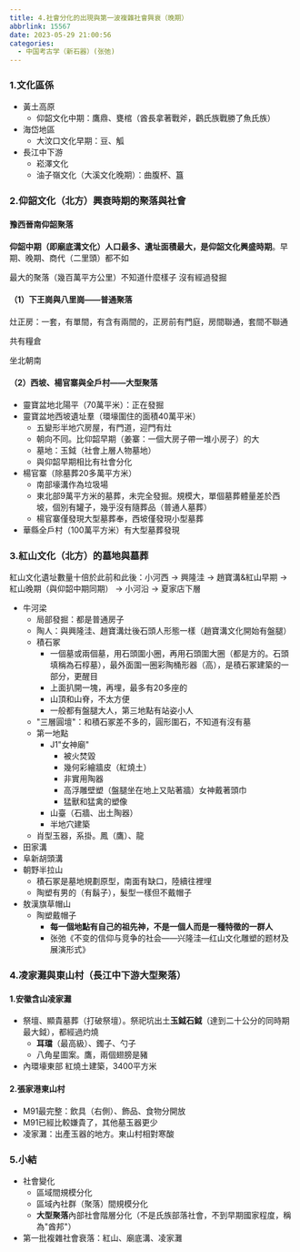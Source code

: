 ```yaml
---
title: 4.社會分化的出現與第一波複雜社會興衰（晚期）
abbrlink: 15567
date: 2023-05-29 21:00:56
categories:
  - 中国考古学（新石器）(张弛)
---
```

### 1.文化區係

- 黃土高原
	- 仰韶文化中期：鷹鼎、甕棺（酋長拿著戰斧，鸛氏族戰勝了魚氏族）
- 海岱地區
	- 大汶口文化早期：豆、觚
- 長江中下游
	- 崧澤文化
	- 油子嶺文化（大溪文化晚期）：曲腹杯、簋

### 2.仰韶文化（北方）興衰時期的聚落與社會

#### 豫西晉南仰韶聚落

**仰韶中期（即廟底溝文化）**人口最多、遺址面積最大，是**仰韶文化興盛時期**。早期、晚期、商代（二里頭）都不如

最大的聚落（幾百萬平方公里）不知道什麼樣子 沒有經過發掘

#### （1）下王崗與八里崗——普通聚落

灶正房：一套，有單間，有含有兩間的，正房前有門庭，房間聯通，套間不聯通

共有糧倉

坐北朝南

#### （2）西坡、楊官寨與全戶村——大型聚落

- 靈寶盆地北陽平（70萬平米）：正在發掘
- 靈寶盆地西坡遺址羣（環壕圍住的面積40萬平米）
	- 五變形半地穴房屋，有門道，迎門有灶
	- 朝向不同。比仰韶早期（姜寨：一個大房子帶一堆小房子）的大
	- 墓地：玉鉞（社會上層人物墓地）
	- 與仰韶早期相比有社會分化
- 楊官寨（除墓葬20多萬平方米）
	- 南部壕溝作為垃圾場
	- 東北部9萬平方米的墓葬，未完全發掘。規模大，單個墓葬體量差於西坡，個別有罐子，幾乎沒有隨葬品（普通人墓葬）
	- 楊官寨僅發現大型墓葬奉，西坡僅發現小型墓葬
- 華縣全戶村（100萬平方米）有大型墓葬發現

### 3.紅山文化（北方）的墓地與墓葬

紅山文化遺址數量十倍於此前和此後：小河西 -> 興隆洼 -> 趙寶溝&紅山早期 -> 紅山晚期（與仰韶中期同期） -> 小河沿 -> 夏家店下層

- 牛河梁
	- 局部發掘：都是普通房子
	- 陶人：與興隆洼、趙寶溝灶後石頭人形態一樣（趙寶溝文化開始有盤腿）
	- 積石冢
		- 一個墓或兩個墓，用石頭圍小圈，再用石頭圍大圈（都是方的。石頭填稱為石椁墓），最外面圍一圈彩陶桶形器（高），是積石冢建築的一部分，更醒目
		- 上面扒開一塊，再埋，最多有20多座的
		- 山頂和山脊，不太方便
		- 一般都有盤腿大人，第三地點有站姿小人
	- "三層圓壇"：和積石冢差不多的，圓形圍石，不知道有沒有墓
	- 第一地點
		- J1"女神廟"
			- 被火焚毀
			- 幾何彩繪牆皮（紅燒土）
			- 非實用陶器
			- 高浮雕壁塑（盤腿坐在地上又貼著牆）女神戴著頭巾
			- 猛獸和猛禽的塑像
		- 山臺（石牆、出土陶器）
		- 半地穴建築
	- 肖型玉器，系掛。鳳（鷹）、龍
- 田家溝
- 阜新胡頭溝
- 朝野半拉山
	- 積石冢是墓地規劃原型，南面有缺口，陸續往裡埋
	- 陶塑有男的（有鬍子），髮型一樣但不戴帽子
- 敖漢旗草帽山
	- 陶塑戴帽子
		- **每一個地點有自己的祖先神，不是一個人而是一種特徵的一群人**
		- 张弛《不变的信仰与竞争的社会——兴隆洼—红山文化雕塑的题材及展演形式》

### 4.凌家灘與東山村（長江中下游大型聚落）

#### 1.安徽含山凌家灘

- 祭壇、顯貴墓葬（打破祭壇）。祭祀坑出土**玉鉞石鉞**（達到二十公分的同時期最大鉞），都經過灼燒
	- **耳璫**（最高級）、鐲子、勺子
	- 八角星圖案。鷹，兩個翅膀是豬
- 內環壕東部 紅燒土建築，3400平方米

#### 2.張家港東山村

- M91最完整：飲具（右側）、飾品、食物分開放
- M91已經比較嫌貴了，其他墓玉器更少
- 凌家灘：出產玉器的地方。東山村相對寒酸

### 5.小結

- 社會變化
	- 區域間規模分化
	- 區域內社群（聚落）間規模分化
	- **大型聚落**內部社會階層分化（不是氏族部落社會，不到早期國家程度，稱為"酋邦"）
- 第一批複雜社會衰落：紅山、廟底溝、凌家灘